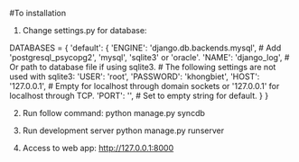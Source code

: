 #To installation

1. Change settings.py for database:

DATABASES = {
    'default': {
        'ENGINE': 'django.db.backends.mysql', # Add 'postgresql_psycopg2', 'mysql', 'sqlite3' or 'oracle'.
        'NAME': 'django_log',                      # Or path to database file if using sqlite3.
        # The following settings are not used with sqlite3:
        'USER': 'root',
        'PASSWORD': 'khongbiet',
        'HOST': '127.0.0.1',                      # Empty for localhost through domain sockets or '127.0.0.1' for localhost through TCP.
        'PORT': '',                      # Set to empty string for default.
    }
}

2. Run follow command:
python manage.py syncdb

3. Run development server
python manage.py runserver

4. Access to web app:
http://127.0.0.1:8000